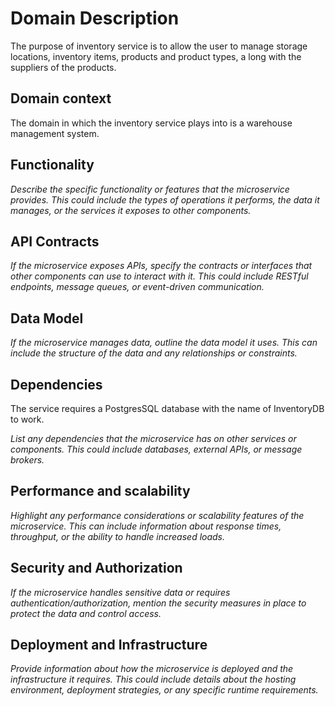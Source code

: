 # Domain Description

The purpose of inventory service is to allow the user to manage storage locations, inventory items, products and product types, a long with the suppliers of the products.

## Domain context

The domain in which the inventory service plays into is a warehouse management system.

## Functionality

*Describe the specific functionality or features that the microservice provides. This could include the types of operations it performs, the data it manages, or the services it exposes to other components.*

## API Contracts

*If the microservice exposes APIs, specify the contracts or interfaces that other components can use to interact with it. This could include RESTful endpoints, message queues, or event-driven communication.*

## Data Model

*If the microservice manages data, outline the data model it uses. This can include the structure of the data and any relationships or constraints.*

## Dependencies

The service requires a PostgresSQL database with the name of InventoryDB to work.

*List any dependencies that the microservice has on other services or components. This could include databases, external APIs, or message brokers.*

## Performance and scalability

*Highlight any performance considerations or scalability features of the microservice. This can include information about response times, throughput, or the ability to handle increased loads.*

## Security and Authorization

*If the microservice handles sensitive data or requires authentication/authorization, mention the security measures in place to protect the data and control access.*

## Deployment and Infrastructure

*Provide information about how the microservice is deployed and the infrastructure it requires. This could include details about the hosting environment, deployment strategies, or any specific runtime requirements.*
